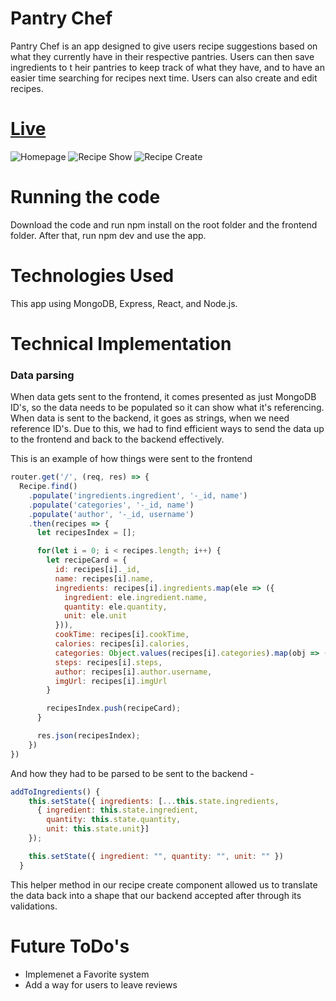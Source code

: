 # Pantry Chef

Pantry Chef is an app designed to give users recipe suggestions based on what they currently have in their respective pantries. Users can then save ingredients to t heir pantries to keep track of what they have, and to have an easier time searching for recipes next time. Users can also create and edit recipes.

# [Live](https://pantry-chef-mern.herokuapp.com/)

![Homepage](https://i.imgur.com/MJRnaSa.png)
![Recipe Show](https://i.imgur.com/l5XlrCk.png)
![Recipe Create](https://i.imgur.com/ZEKyzei.png)

# Running the code

Download the code and run npm install on the root folder and the frontend folder. After that, run npm dev and use the app.

# Technologies Used

This app using MongoDB, Express, React, and Node.js.

# Technical Implementation

### Data parsing

When data gets sent to the frontend, it comes presented as just MongoDB ID's, so the data needs to be populated so it can show what it's referencing. When data is sent to the backend, it goes as strings, when we need reference ID's. Due to this, we had to find efficient ways to send the data up to the frontend and back to the backend effectively. 

This is an example of how things were sent to the frontend

```javascript
router.get('/', (req, res) => {
  Recipe.find()
    .populate('ingredients.ingredient', '-_id, name')
    .populate('categories', '-_id, name')
    .populate('author', '-_id, username')
    .then(recipes => {
      let recipesIndex = [];

      for(let i = 0; i < recipes.length; i++) {
        let recipeCard = {
          id: recipes[i]._id,
          name: recipes[i].name,
          ingredients: recipes[i].ingredients.map(ele => ({
            ingredient: ele.ingredient.name,
            quantity: ele.quantity,
            unit: ele.unit
          })),
          cookTime: recipes[i].cookTime,
          calories: recipes[i].calories,
          categories: Object.values(recipes[i].categories).map(obj => (obj.name)),
          steps: recipes[i].steps,
          author: recipes[i].author.username,
          imgUrl: recipes[i].imgUrl
        }

        recipesIndex.push(recipeCard);
      }

      res.json(recipesIndex);
    })
})
```
And how they had to be parsed to be sent to the backend -

```javascript
addToIngredients() {
    this.setState({ ingredients: [...this.state.ingredients,
      { ingredient: this.state.ingredient,
        quantity: this.state.quantity,
        unit: this.state.unit}]
    });

    this.setState({ ingredient: "", quantity: "", unit: "" })
  }
```

This helper method in our recipe create component allowed us to translate the data back into a shape that our backend accepted after through its validations.

# Future ToDo's

+ Implemenet a Favorite system
+ Add a way for users to leave reviews
